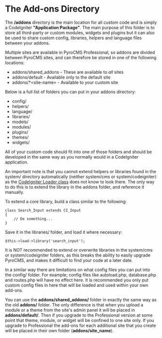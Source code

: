 # The Add-ons Directory

The **/addons** directory is the main location for all custom code and is simply a CodeIgniter **"Application Package"**. The main purpose of this folder is to store all third-party or custom modules, widgets and plugins but it can also be used to share custom config, libraries, helpers and language files between your addons.

Multiple sites are available in PyroCMS Professional, so addons are divided between PyroCMS sites, and can therefore be stored in one of the following locations:

* addons/shared\_addons - These are available to _all_ sites
* addons/default - Available only to the default site
* addons/*&lt;site-name&gt; - Available to your custom site

Below is a full list of folders you can put in your addons directory:

* config/
* helpers/
* language/
* libraries/
* models/
* modules/
* plugins/
* themes/
* widgets/

All of your custom code should fit into one of those folders and should be developed in the same way as you normally would in a CodeIgniter application.

An important note is that you cannot extend helpers or libraries found in the system/ directory automatically (neither system/cms or system/codeigniter) as the <a href="http://codeigniter.com/user_guide/libraries/loader.html" target="_blank">CodeIgniter Loader class</a> does not know to look there. The only way to do this is to extend the library in the addons folder, and reference it manually.

To extend a core library, build a class similar to the following:

    class Search_Input extends CI_Input
    {
        // Do something...
    }

Save it in the libraries/ folder, and load it where necessary:

    $this->load->library('search_input');

It is NOT recommended to extend or overwrite libraries in the system/cms or system/codeigniter folders, as this breaks the ability to easily upgrade PyroCMS, and makes it difficult to find your code at a later date.

In a similar way there are limitations on what config files you can put into the config/ folder. For example; config files like autoload.php, database.php and routes.php will have no effect here. It is recommended you only put custom config files in here that will be loaded and used within your own add-ons.

You can use the **addons/shared\_addons/** folder in exactly the same way as the old **addons/** folder. The only difference is that when you upload a module or a theme from the site's admin panel it will be placed in **addons/default/**. Then if you upgrade to the Professional version at some point that theme, module, or widget will be confined to one site only. If you upgrade to Professional the add-ons for each additional site that you create will be placed in their own folder (**addons/__site\_name__**).
